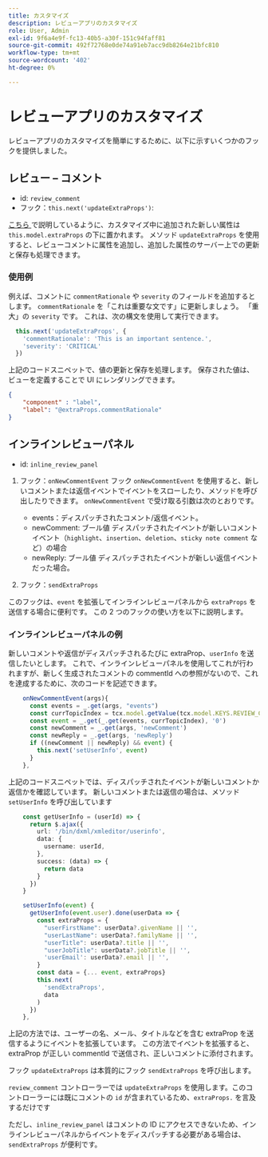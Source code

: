 ```yaml
---
title: カスタマイズ
description: レビューアプリのカスタマイズ
role: User, Admin
exl-id: 9f6a4e9f-fc13-40b5-a30f-151c94faff81
source-git-commit: 492f72768e0de74a91eb7acc9db8264e21bfc810
workflow-type: tm+mt
source-wordcount: '402'
ht-degree: 0%

---
```


# レビューアプリのカスタマイズ

レビューアプリのカスタマイズを簡単にするために、以下に示すいくつかのフックを提供しました。

## レビュー – コメント

- id: `review_comment`
- フック：`this.next('updateExtraProps')`:

[ こちら ](../../aem_guides_framework/basic-customisation.md) で説明しているように、カスタマイズ中に追加された新しい属性は `this.model.extraProps` の下に置かれます。 メソッド `updateExtraProps` を使用すると、レビューコメントに属性を追加し、追加した属性のサーバー上での更新と保存も処理できます。

### 使用例

例えば、コメントに `commentRationale` や `severity` のフィールドを追加するとします。
`commentRationale` を「これは重要な文です」に更新しましょう。 「重大」の `severity` です。
これは、次の構文を使用して実行できます。

```typescript
  this.next('updateExtraProps', {
    'commentRationale': 'This is an important sentence.',
    'severity': 'CRITICAL'
  })
```

上記のコードスニペットで、値の更新と保存を処理します。 保存された値は、ビューを定義することで UI にレンダリングできます。

```JSON
{
    "component" : "label",
    "label": "@extraProps.commentRationale"
}
```

## インラインレビューパネル

- id: `inline_review_panel`

1. フック：`onNewCommentEvent`
フック `onNewCommentEvent` を使用すると、新しいコメントまたは返信イベントでイベントをスローしたり、メソッドを呼び出したりできます。
`onNewCommentEvent` で受け取る引数は次のとおりです。
   - events：ディスパッチされたコメント/返信イベント。
   - newComment: ブール値
ディスパッチされたイベントが新しいコメントイベント（`highlight`、`insertion`、`deletion`、`sticky note comment` など）の場合
   - newReply: ブール値
ディスパッチされたイベントが新しい返信イベントだった場合。

2. フック：`sendExtraProps`

このフックは、`event` を拡張してインラインレビューパネルから `extraProps` を送信する場合に便利です。 この 2 つのフックの使い方を以下に説明します。

### インラインレビューパネルの例

新しいコメントや返信がディスパッチされるたびに extraProp、`userInfo` を送信したいとします。 これで、インラインレビューパネルを使用してこれが行われますが、新しく生成されたコメントの commentId への参照がないので、これを達成するために、次のコードを記述できます。

```typescript
    onNewCommentEvent(args){
      const events = _.get(args, "events")
      const currTopicIndex = tcx.model.getValue(tcx.model.KEYS.REVIEW_CURR_TOPIC) || this.getValue('currTopicIndex') || "0"
      const event = _.get(_.get(events, currTopicIndex), '0')
      const newComment = _.get(args, 'newComment')
      const newReply = _.get(args, 'newReply')
      if ((newComment || newReply) && event) {
        this.next('setUserInfo', event)
      }
    },
```

上記のコードスニペットでは、ディスパッチされたイベントが新しいコメントか返信かを確認しています。 新しいコメントまたは返信の場合は、メソッド `setUserInfo` を呼び出しています

```typescript
    const getUserInfo = (userId) => {
      return $.ajax({
        url: '/bin/dxml/xmleditor/userinfo',
        data: {
          username: userId,
        },
        success: (data) => {
          return data
        }
      })
    }

    setUserInfo(event) {
      getUserInfo(event.user).done(userData => {
        const extraProps = {
          "userFirstName": userData?.givenName || '',
          "userLastName": userData?.familyName || '',
          "userTitle": userData?.title || '',
          "userJobTitle": userData?.jobTitle || '',
          'userEmail': userData?.email || '',
        }
        const data = {... event, extraProps}
        this.next(
          'sendExtraProps',
          data
        )
      })
    },
```

上記の方法では、ユーザーの名、メール、タイトルなどを含む extraProp を送信するようにイベントを拡張しています。 この方法でイベントを拡張すると、extraProp が正しい commentId で送信され、正しいコメントに添付されます。

フック `updateExtraProps` は本質的にフック `sendExtraProps` を呼び出します。

`review_comment` コントローラーでは `updateExtraProps` を使用します。このコントローラーには既にコメントの `id` が含まれているため、`extraProps.` を言及するだけです

ただし、`inline_review_panel` はコメントの ID にアクセスできないため、インラインレビューパネルからイベントをディスパッチする必要がある場合は、`sendExtraProps` が便利です。
